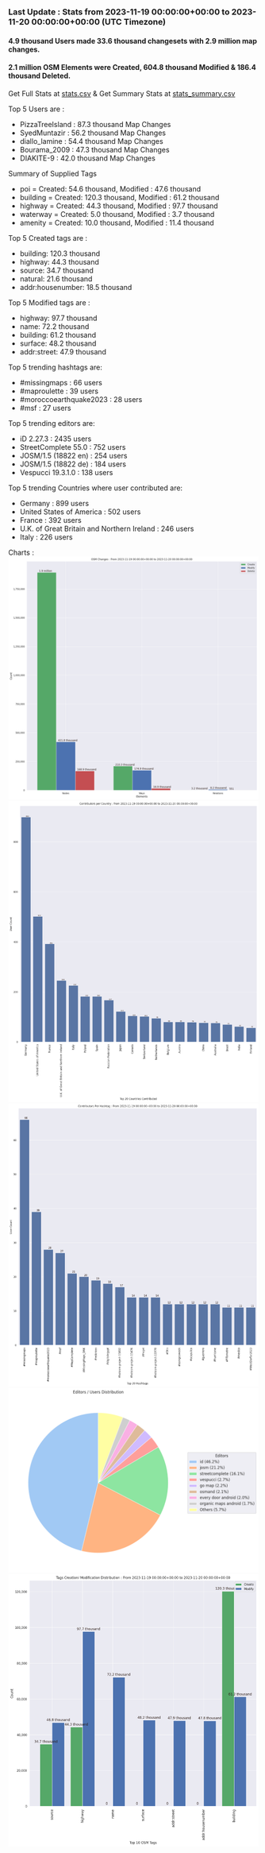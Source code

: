 ### Last Update : Stats from 2023-11-19 00:00:00+00:00 to 2023-11-20 00:00:00+00:00 (UTC Timezone)

#### 4.9 thousand Users made 33.6 thousand changesets with 2.9 million map changes.
#### 2.1 million OSM Elements were Created, 604.8 thousand Modified & 186.4 thousand Deleted.
Get Full Stats at [stats.csv](/stats/Global/Daily/stats.csv)
 & Get Summary Stats at [stats_summary.csv](/stats/Global/Daily/stats_summary.csv)

Top 5 Users are : 
- PizzaTreeIsland : 87.3 thousand Map Changes
- SyedMuntazir : 56.2 thousand Map Changes
- diallo_lamine : 54.4 thousand Map Changes
- Bourama_2009 : 47.3 thousand Map Changes
- DIAKITE-9 : 42.0 thousand Map Changes

Summary of Supplied Tags
- poi = Created: 54.6 thousand, Modified : 47.6 thousand
- building = Created: 120.3 thousand, Modified : 61.2 thousand
- highway = Created: 44.3 thousand, Modified : 97.7 thousand
- waterway = Created: 5.0 thousand, Modified : 3.7 thousand
- amenity = Created: 10.0 thousand, Modified : 11.4 thousand


Top 5 Created tags are :
- building: 120.3 thousand
- highway: 44.3 thousand
- source: 34.7 thousand
- natural: 21.6 thousand
- addr:housenumber: 18.5 thousand


Top 5 Modified tags are :
- highway: 97.7 thousand
- name: 72.2 thousand
- building: 61.2 thousand
- surface: 48.2 thousand
- addr:street: 47.9 thousand


Top 5 trending hashtags are:
- #missingmaps : 66 users
- #maproulette : 39 users
- #moroccoearthquake2023 : 28 users
- #msf : 27 users


Top 5 trending editors are:
- iD 2.27.3 : 2435 users
- StreetComplete 55.0 : 752 users
- JOSM/1.5 (18822 en) : 254 users
- JOSM/1.5 (18822 de) : 184 users
- Vespucci 19.3.1.0 : 138 users


Top 5 trending Countries where user contributed are:
- Germany : 899 users
- United States of America : 502 users
- France : 392 users
- U.K. of Great Britain and Northern Ireland : 246 users
- Italy : 226 users


 Charts : 
![Alt text](./stats_osm_changes.png) 
![Alt text](./stats_users_per_country.png) 
![Alt text](./stats_users_per_hashtag.png) 
![Alt text](./stats_editors_pie_chart.png) 
![Alt text](./stats_tags.png) 
